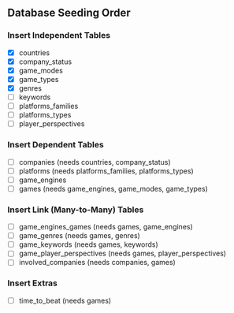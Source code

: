 ## Database Seeding Order

### Insert Independent Tables

- [x] countries
- [x] company_status
- [x] game_modes
- [x] game_types
- [x] genres
- [ ] keywords
- [ ] platforms_families
- [ ] platforms_types
- [ ] player_perspectives

### Insert Dependent Tables

- [ ] companies (needs countries, company_status)
- [ ] platforms (needs platforms_families, platforms_types)
- [ ] game_engines
- [ ] games (needs game_engines, game_modes, game_types)

### Insert Link (Many-to-Many) Tables

- [ ] game_engines_games (needs games, game_engines)
- [ ] game_genres (needs games, genres)
- [ ] game_keywords (needs games, keywords)
- [ ] game_player_perspectives (needs games, player_perspectives)
- [ ] involved_companies (needs companies, games)

### Insert Extras

- [ ] time_to_beat (needs games)
